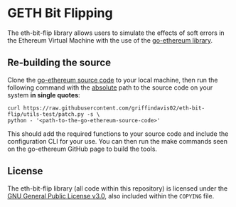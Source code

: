 # GETH Bit Flipping

The eth-bit-flip library allows users to simulate the effects of soft errors
in the Ethereum Virtual Machine with the use of the [go-ethereum library](https://github.com/ethereum/go-ethereum).

## Re-building the source

[//]: # 'Update this to just run the local python script. They can reclone.'

Clone the [go-ethereum source code](https://github.com/ethereum/go-ethereum) to your local machine, then run the
following command with the <u>absolute</u> path to the source code on your
system <b>in single quotes</b>:

```shell
curl https://raw.githubusercontent.com/griffindavis02/eth-bit-flip/utils-test/patch.py -s \
python - '<path-to-the-go-ethereum-source-code>'
```

This should add the required functions to your source code and include the
configuration CLI for your use. You can then run the make commands seen on the
go-ethereum GitHub page to build the tools.

[//]: # 'Add a section for example injections into the go-ethereum source code so people can implement their own calls to it'

## License

The eth-bit-flip library (all code within this repository) is licensed under
the [GNU General Public License v3.0](https://www.gnu.org/licenses/lgpl-3.0.en.html),
also included within the `COPYING` file.
